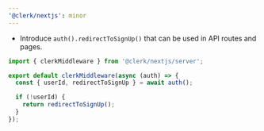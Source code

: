 ```yaml
---
'@clerk/nextjs': minor
---
```


- Introduce `auth().redirectToSignUp()` that can be used in API routes and pages.

```ts
import { clerkMiddleware } from '@clerk/nextjs/server';

export default clerkMiddleware(async (auth) => {
  const { userId, redirectToSignUp } = await auth();

  if (!userId) {
    return redirectToSignUp();
  }
});
```
